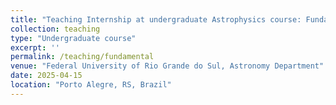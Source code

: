 ```yaml
---
title: "Teaching Internship at undergraduate Astrophysics course: Fundamentals of Astronomy and Astrophysics"
collection: teaching
type: "Undergraduate course"
excerpt: ''
permalink: /teaching/fundamental
venue: "Federal University of Rio Grande do Sul, Astronomy Department"
date: 2025-04-15
location: "Porto Alegre, RS, Brazil"
---
```

